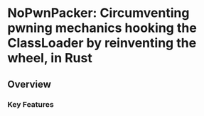 # NoPwnPacker: Circumventing pwning mechanics hooking the ClassLoader by reinventing the wheel, in Rust
## Overview


### Key Features

